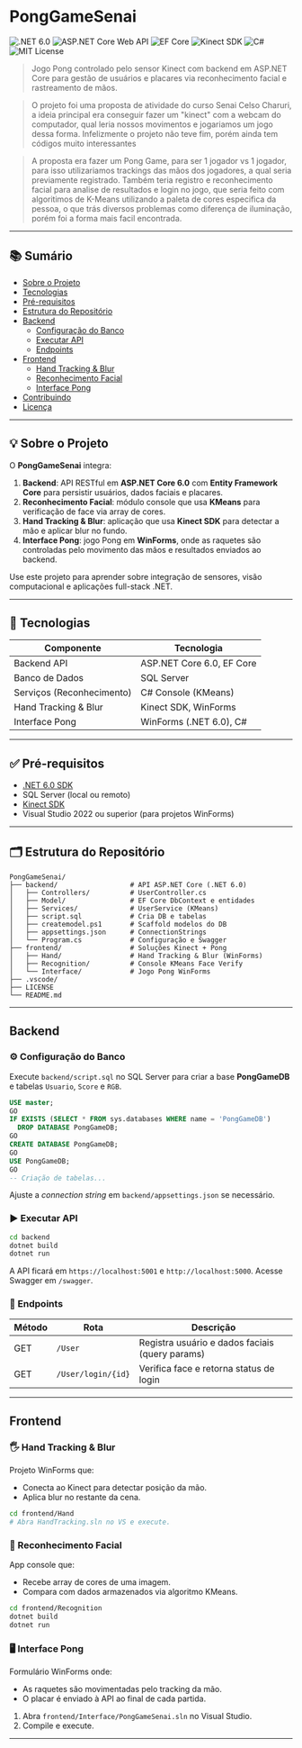 # PongGameSenai

![.NET 6.0](https://img.shields.io/badge/.NET-6.0-blue) ![ASP.NET Core Web API](https://img.shields.io/badge/ASP.NET%20Core-Web%20API-green) ![EF Core](https://img.shields.io/badge/Entity%20Framework-Core-yellow) ![Kinect SDK](https://img.shields.io/badge/Kinect-SDK-lightblue) ![C#](https://img.shields.io/badge/Language-C%23-blueviolet) ![MIT License](https://img.shields.io/badge/License-MIT-lightgrey)

> Jogo Pong controlado pelo sensor Kinect com backend em ASP.NET Core para gestão de usuários e placares via reconhecimento facial e rastreamento de mãos.

>O projeto foi uma proposta de atividade do curso Senai Celso Charuri, a ideia principal era conseguir fazer um "kinect" com a webcam do computador, qual leria nossos movimentos e jogariamos um jogo dessa forma. Infelizmente o projeto não teve fim, porém ainda tem códigos muito interessantes

>A proposta era fazer um Pong Game, para ser 1 jogador vs 1 jogador, para isso utilizariamos trackings das mãos dos jogadores, a qual seria previamente registrado. Também teria registro e reconhecimento facial para analise de resultados e login no jogo, que seria feito com algoritimos de K-Means utilizando a paleta de cores especifica da pessoa, o que trás diversos problemas como diferença de iluminação, porém foi a forma mais facil encontrada.

---

## 📚 Sumário

- [Sobre o Projeto](#sobre-o-projeto)
- [Tecnologias](#tecnologias)
- [Pré-requisitos](#pré-requisitos)
- [Estrutura do Repositório](#estrutura-do-repositório)
- [Backend](#backend)
  - [Configuração do Banco](#configuração-do-banco)
  - [Executar API](#executar-api)
  - [Endpoints](#endpoints)
- [Frontend](#frontend)
  - [Hand Tracking & Blur](#hand-tracking--blur)
  - [Reconhecimento Facial](#reconhecimento-facial)
  - [Interface Pong](#interface-pong)
- [Contribuindo](#contribuindo)
- [Licença](#licença)

---

## 💡 Sobre o Projeto

O **PongGameSenai** integra:

1. **Backend**: API RESTful em **ASP.NET Core 6.0** com **Entity Framework Core** para persistir usuários, dados faciais e placares.
2. **Reconhecimento Facial**: módulo console que usa **KMeans** para verificação de face via array de cores.
3. **Hand Tracking & Blur**: aplicação que usa **Kinect SDK** para detectar a mão e aplicar blur no fundo.
4. **Interface Pong**: jogo Pong em **WinForms**, onde as raquetes são controladas pelo movimento das mãos e resultados enviados ao backend.

Use este projeto para aprender sobre integração de sensores, visão computacional e aplicações full-stack .NET.

---

## 🚀 Tecnologias

| Componente               | Tecnologia                         |
|--------------------------|------------------------------------|
| Backend API              | ASP.NET Core 6.0, EF Core          |
| Banco de Dados           | SQL Server                         |
| Serviços (Reconhecimento)| C# Console (KMeans)                |
| Hand Tracking & Blur     | Kinect SDK, WinForms               |
| Interface Pong           | WinForms (.NET 6.0), C#            |

---

## ✅ Pré-requisitos

- [.NET 6.0 SDK](https://dotnet.microsoft.com/download/dotnet/6.0)
- SQL Server (local ou remoto)
- [Kinect SDK](https://www.microsoft.com/en-us/download/details.aspx?id=44561)
- Visual Studio 2022 ou superior (para projetos WinForms)

---

## 🗂️ Estrutura do Repositório

```plain
PongGameSenai/
├── backend/                  # API ASP.NET Core (.NET 6.0)
│   ├── Controllers/          # UserController.cs
│   ├── Model/                # EF Core DbContext e entidades
│   ├── Services/             # UserService (KMeans)
│   ├── script.sql            # Cria DB e tabelas
│   ├── createmodel.ps1       # Scaffold modelos do DB
│   ├── appsettings.json      # ConnectionStrings
│   └── Program.cs            # Configuração e Swagger
├── frontend/                 # Soluções Kinect + Pong
│   ├── Hand/                 # Hand Tracking & Blur (WinForms)
│   ├── Recognition/          # Console KMeans Face Verify
│   └── Interface/            # Jogo Pong WinForms
├── .vscode/
├── LICENSE
└── README.md
```

---

## Backend

### ⚙️ Configuração do Banco

Execute `backend/script.sql` no SQL Server para criar a base **PongGameDB** e tabelas `Usuario`, `Score` e `RGB`.

```sql
USE master;
GO
IF EXISTS (SELECT * FROM sys.databases WHERE name = 'PongGameDB')
  DROP DATABASE PongGameDB;
GO
CREATE DATABASE PongGameDB;
GO
USE PongGameDB;
GO
-- Criação de tabelas...
```

Ajuste a _connection string_ em `backend/appsettings.json` se necessário.

### ▶️ Executar API

```bash
cd backend
dotnet build
dotnet run
```

A API ficará em `https://localhost:5001` e `http://localhost:5000`. Acesse Swagger em `/swagger`.

### 📡 Endpoints

| Método | Rota                   | Descrição                                           |
|--------|------------------------|-----------------------------------------------------|
| GET    | `/User`                | Registra usuário e dados faciais (query params)     |
| GET    | `/User/login/{id}`     | Verifica face e retorna status de login             |

---

## Frontend

### 🖐️ Hand Tracking & Blur

Projeto WinForms que:

- Conecta ao Kinect para detectar posição da mão.
- Aplica blur no restante da cena.

```bash
cd frontend/Hand
# Abra HandTracking.sln no VS e execute.
```

### 🧠 Reconhecimento Facial

App console que:

- Recebe array de cores de uma imagem.
- Compara com dados armazenados via algoritmo KMeans.

```bash
cd frontend/Recognition
dotnet build
dotnet run
```

### 🖥️ Interface Pong

Formulário WinForms onde:

- As raquetes são movimentadas pelo tracking da mão.
- O placar é enviado à API ao final de cada partida.

1. Abra `frontend/Interface/PongGameSenai.sln` no Visual Studio.
2. Compile e execute.

---
